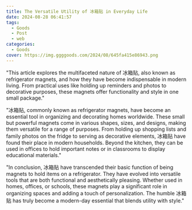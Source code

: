 ```yaml
---
title: The Versatile Utility of 冰箱贴 in Everyday Life
date: 2024-08-28 06:41:57
tags:
  - Goods
  - Post
  - web
categories:
  - Goods
cover: https://img.ggggoods.com/2024/08/645fa415e86943.png
---
```


"This article explores the multifaceted nature of 冰箱贴, also known as refrigerator magnets, and how they have become indispensable in modern living. From practical uses like holding up reminders and photos to decorative purposes, these magnets offer functionality and style in one small package."

"冰箱贴, commonly known as refrigerator magnets, have become an essential tool in organizing and decorating homes worldwide. These small but powerful magnets come in various shapes, sizes, and designs, making them versatile for a range of purposes. From holding up shopping lists and family photos on the fridge to serving as decorative elements, 冰箱贴 have found their place in modern households. Beyond the kitchen, they can be used in offices to hold important notes or in classrooms to display educational materials."

"In conclusion, 冰箱贴 have transcended their basic function of being magnets to hold items on a refrigerator. They have evolved into versatile tools that are both functional and aesthetically pleasing. Whether used in homes, offices, or schools, these magnets play a significant role in organizing spaces and adding a touch of personalization. The humble 冰箱贴 has truly become a modern-day essential that blends utility with style."
